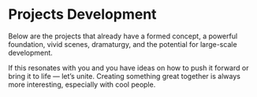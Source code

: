 # Projects Development

Below are the projects that already have a formed concept, a powerful foundation, vivid scenes, dramaturgy, and the potential for large-scale development.

If this resonates with you and you have ideas on how to push it forward or bring it to life — let’s unite. Creating something great together is always more interesting, especially with cool people.